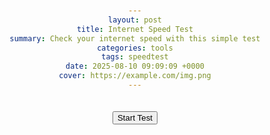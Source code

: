 ```yaml
---
layout: post
title: Internet Speed Test
summary: Check your internet speed with this simple test
categories: tools
tags: speedtest
date: 2025-08-10 09:09:09 +0000
cover: https://example.com/img.png
---
```


<style>
    body {
        font-family: Arial, sans-serif;
        text-align: center;
        padding: 20px;
    }
    #test {
        margin-top: 20px;
    }
    #result {
        margin-top: 20px;
        font-size: 20px;
    }
</style>

<button id="test" onclick="startTest()">Start Test</button>

<div id="result"></div>

<script>
function startTest() {
    document.getElementById('result').innerText = 'Testing...';

    // File to download from a server (you can use any large file URL or server you control)
    const testUrl = 'https://whyboobo.com/images/b94_logo.png'; // Example file
    const startTime = performance.now();

    fetch(testUrl)
        .then(response => {
            const endTime = performance.now();
            const duration = (endTime - startTime) / 1000; // in seconds
            const fileSize = response.headers.get('Content-Length') || 1; // in bytes
            const fileSizeInMb = fileSize / (1024 * 1024); // Convert bytes to MB

            const speed = (fileSizeInMb / duration).toFixed(2); // Speed in MB/s
            document.getElementById('result').innerText = `Download Speed: ${speed} MB/s`;
        })
        .catch(error => {
            document.getElementById('result').innerText = 'Test failed. Please try again later.';
            console.error(error);
        });
}
</script>
